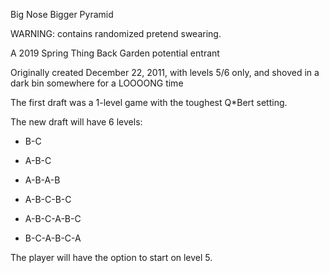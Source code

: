 Big Nose Bigger Pyramid

WARNING: contains randomized pretend swearing.

A 2019 Spring Thing Back Garden potential entrant

Originally created December 22, 2011, with levels 5/6 only, and shoved in a dark bin somewhere for a LOOOONG time

The first draft was a 1-level game with the toughest Q\*Bert setting.

The new draft will have 6 levels:

* B-C

* A-B-C

* A-B-A-B

* A-B-C-B-C

* A-B-C-A-B-C

* B-C-A-B-C-A

The player will have the option to start on level 5.